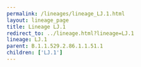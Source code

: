```yaml
---
permalink: /lineages/lineage_LJ.1.html
layout: lineage_page
title: Lineage LJ.1
redirect_to: ../lineage.html?lineage=LJ.1
lineage: LJ.1
parent: B.1.1.529.2.86.1.1.51.1
children: ['LJ.1']
---
```

